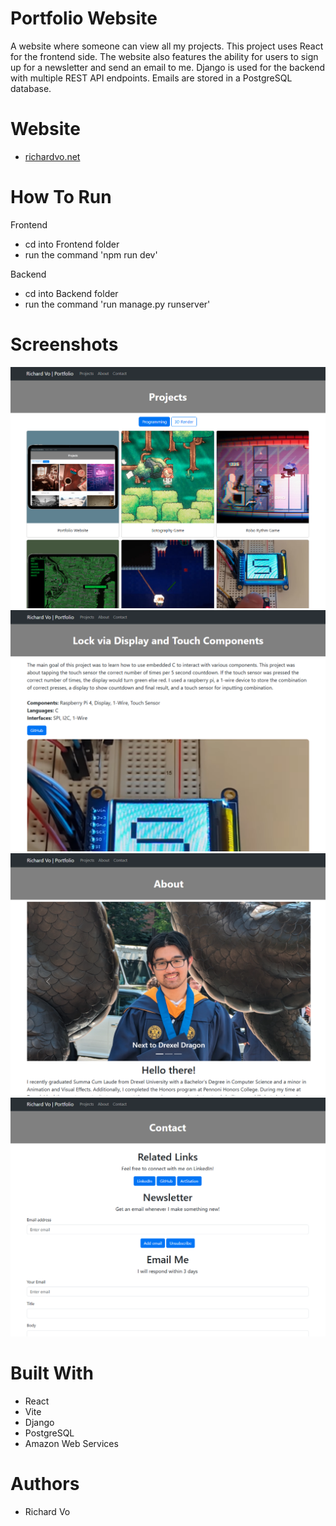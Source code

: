 # Portfolio Website
A website where someone can view all my projects. 
This project uses React for the frontend side.
The website also features the ability for users to sign up for a newsletter and send an email to me.
Django is used for the backend with multiple REST API endpoints.
Emails are stored in a PostgreSQL database.

# Website
* [richardvo.net](https://richardvo.net/)

# How To Run
Frontend
* cd into Frontend folder
* run the command 'npm run dev'

Backend
* cd into Backend folder
* run the command 'run manage.py runserver'

# Screenshots
![alt text](Images/Front.png)
![alt text](Images/Page.png)
![alt text](Images/About.png)
![alt text](Images/Contact.png)

# Built With
* React
* Vite
* Django
* PostgreSQL
* Amazon Web Services

# Authors
* Richard Vo
